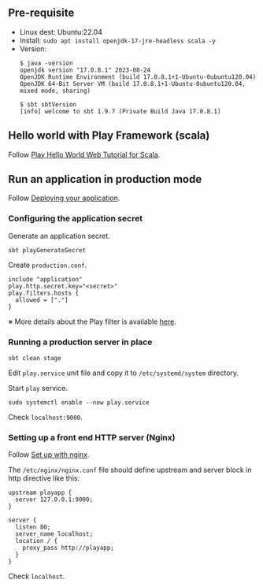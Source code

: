 ## Pre-requisite

* Linux dest: Ubuntu:22.04
* Install: `sudo apt install openjdk-17-jre-headless scala -y`
* Version:
    ```
    $ java -version
    openjdk version "17.0.8.1" 2023-08-24
    OpenJDK Runtime Environment (build 17.0.8.1+1-Ubuntu-0ubuntu120.04)
    OpenJDK 64-Bit Server VM (build 17.0.8.1+1-Ubuntu-0ubuntu120.04, mixed mode, sharing)
    ```
    ```
    $ sbt sbtVersion
    [info] welcome to sbt 1.9.7 (Private Build Java 17.0.8.1)
    ```

## Hello world with Play Framework (scala)

Follow [Play Hello World Web Tutorial for Scala](https://github.com/playframework/play-samples/tree/3.0.x/play-scala-hello-world-tutorial#play-hello-world-web-tutorial-for-scala).

## Run an application in production mode

Follow [Deploying your application](https://www.playframework.com/documentation/3.0.x/Deploying#Deploying-your-application).

### Configuring the application secret

Generate an application secret.

```
sbt playGenerateSecret
```

Create `production.conf`.

```
include "application"
play.http.secret.key="<secret>"
play.filters.hosts {
  allowed = ["."]
}
```

※  More details about the Play filter is available [here](https://www.playframework.com/documentation/3.0.x/AllowedHostsFilter).

### Running a production server in place

```
sbt clean stage
```

Edit `play.service` unit file and copy it to `/etc/systemd/system` directory.

Start `play` service.

```
sudo systemctl enable --now play.service
```
Check `localhost:9000`.

### Setting up a front end HTTP server (Nginx)

Follow [Set up with nginx](https://www.playframework.com/documentation/3.0.x/HTTPServer#Set-up-with-nginx).

The `/etc/nginx/nginx.conf` file should define upstream and server block in http directive like this:

```
upstream playapp {
  server 127.0.0.1:9000;
}

server {
  listen 80;
  server_name localhost;
  location / {
    proxy_pass http://playapp;
  }
}
```

Check `localhost`.
